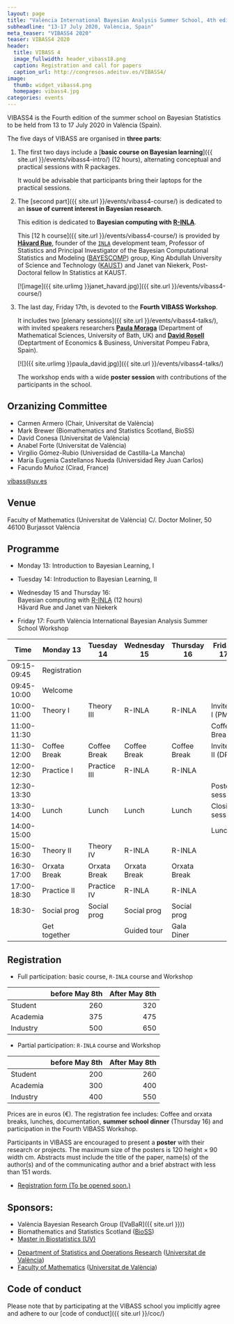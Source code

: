 ```yaml
---
layout: page
title: "València International Bayesian Analysis Summer School, 4th edition"
subheadline: "13-17 July 2020, València, Spain"
meta_teaser: "VIBASS4 2020"
teaser: VIBASS4 2020
header:
  title: VIBASS 4
  image_fullwidth: header_vibass18.png
  caption: Registration and call for papers
  caption_url: http://congresos.adeituv.es/VIBASS4/
image:
  thumb: widget_vibass4.png
  homepage: vibass4.jpg
categories: events
---
```


VIBASS4 is the Fourth edition of the summer school on Bayesian
Statistics to be held from 13 to 17 July 2020 in València
(Spain). 

The five days of VIBASS are organised in __three parts__:

1. The first two days include a [__basic course on Bayesian learning__]({{ site.url }}/events/vibass4-intro/) (12 hours), alternating conceptual and practical sessions with R packages.

	It would be advisable that participants bring their laptops for the practical sessions.

2. The [second part]({{ site.url }}/events/vibass4-course/) is dedicated to an __issue of current interest in Bayesian research__. 

	This edition is dedicated to __Bayesian computing with [R-INLA](http://www.r-inla.org/)__.

	This [12 h course]({{ site.url }}/events/vibass4-course/) is provided by [__Håvard Rue__](https://cemse.kaust.edu.sa/bayescomp/people/person/haavard-rue), founder of the [`INLA`](http://www.r-inla.org/) development team, Professor of Statistics and Principal Investigator of the Bayesian Computational Statistics and Modeling ([BAYESCOMP](https://cemse.kaust.edu.sa/bayescomp)) group, King Abdullah University of Science and Technology ([KAUST](https://kaust.edu.sa/)) and Janet van Niekerk, Post-Doctoral fellow In Statistics at KAUST.

    [![image]({{ site.urlimg }}janet_havard.jpg)]({{ site.url }}/events/vibass4-course/)



3. The last day, Friday 17th, is devoted to the __Fourth VIBASS Workshop__.

	It includes two [plenary sessions]({{ site.url }}/events/vibass4-talks/), with invited speakers researchers [__Paula Moraga__](https://paula-moraga.github.io/) (Department of Mathematical Sciences, University of Bath, UK) and [__David Rosell__](https://sites.google.com/site/rosselldavid/) (Deptartment of Economics & Business, Universitat Pompeu Fabra, Spain).
      
    [![]({{ site.urlimg }}paula_david.jpg)]({{ site.url }}/events/vibass4-talks/)
	    
    The workshop ends with a wide __poster session__ with contributions of the participants in the school.


## Orzanizing Committee

- Carmen Armero (Chair, Universitat de València)
- Mark Brewer (Biomathematics and Statistics Scotland, BioSS)
- David Conesa (Universitat de València)
- Anabel Forte (Universitat de València)
- Virgilio Gómez-Rubio (Universidad de Castilla-La Mancha)
- María Eugenia Castellanos Nueda (Universidad Rey Juan Carlos)
- Facundo Muñoz (Cirad, France)

[vibass@uv.es](mailto:vibass@uv.es)

## Venue

Faculty of Mathematics (Universitat de València)
C/. Doctor Moliner, 50
46100 Burjassot
València


## Programme

-   Monday 13: Introduction to Bayesian Learning, I

-   Tuesday 14: Introduction to Bayesian Learning, II

-   Wednesday 15 and Thursday 16:\
    Bayesian computing with [R-INLA](http://www.r-inla.org/) (12 hours)\
    Håvard Rue and Janet van Niekerk

-   Friday 17: Fourth València International Bayesian Analysis
    Summer School Workshop


  Time         | Monday 13   | Tuesday 14  | Wednesday 15  | Thursday 16  | Friday 17
-------------  | --------------| --------------| ----------------| ---------------| ---------------------
  09:15-09:45  | Registration  |               |                 |                | 
  09:45-10:00  | Welcome       |               |                 |                | 
  10:00-11:00  | Theory I      | Theory III    | R-INLA          | R-INLA         | Invited I (PM)
  11:00-11:30  |               |               |                 |                | Coffee Break
  11:30-12:00  | Coffee Break  | Coffee Break  | Coffee Break    | Coffee Break   | Invited II (DR)
  12:00-12:30  | Practice I    | Practice III  | R-INLA          | R-INLA         | 
  12:30-13:30  |               |               |                 |                | Poster session
  13:30-14:00  | Lunch         | Lunch         | Lunch           | Lunch          | Closing session
  14:00-15:00  |               |               |                 |                | Lunch
  15:00-16:30  | Theory II     | Theory IV     | R-INLA          | R-INLA         | 
  16:30-17:00  | Orxata Break  | Orxata Break  | Orxata Break    | Orxata Break   | 
  17:00-18:30  | Practice II   | Practice IV   | R-INLA          | R-INLA         | 
  18:30-       | Social prog   | Social prog   | Social prog     | Social prog    | 
               | Get together  |               | Guided tour     | Gala Diner     | 


## Registration

- Full participation: basic course, `R-INLA` course and Workshop

| | before May 8th | After May 8th |
---------|-----------------------:|--------------:
 Student | 260 | 320
 Academia | 375 | 475
 Industry | 500 | 650

- Partial participation: `R-INLA` course and Workshop

| | before May 8th | After May 8th |
---------|-----------------------:|--------------:
 Student | 200 | 260
 Academia | 300 | 400
 Industry | 400 | 550


Prices are in euros (€).
The registration fee includes: Coffee and orxata breaks, lunches, documentation, __summer school dinner__ (Thursday 16) and participation in the Fourth VIBASS Workshop.

Participants in VIBASS are encouraged to present a __poster__ with their research or projects. The maximum size of the posters is 120 height × 90 width cm.
Abstracts must include the title of the paper, name(s) of the author(s) and of the communicating author and a brief abstract with less than 151 words.

- [Registration form (To be opened soon.)](http://congresos.adeituv.es/VIBASS4/)



## Sponsors:

- València Bayesian Research Group ([VaBaR]({{ site.url }}))
- Biomathematics and Statistics Scotland ([BioSS](http://www.bioss.ac.uk/))
- [Master in Biostatistics (UV)](https://www.uv.es/uvweb/master-biostatistics/en/master-s-degree-biostatistics-1285882529090.html)
<!-- - [Master in Data Science (UV)](https://www.uv.es/uvweb/master-data-science/en/master-s-degree-data-science-1285949661373.html) -->
- [Department of Statistics and Operations Research](http://www.uv.es/eio) ([Universitat de València](http://www.uv.es/))
- [Faculty of Mathematics](http://www.uv.es/matematiques) ([Universitat de València](http://www.uv.es/))


## Code of conduct

Please note that by participating at the VIBASS school you implicitly agree and adhere to our [code of conduct]({{ site.url }}/coc/)

<img class="t60" src="{{ site.urlimg }}footer_vibass17.png" alt="">
